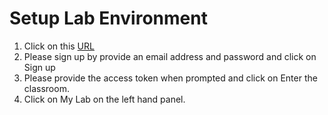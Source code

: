 # Setup Lab Environment

1. Click on this [URL]()
2. Please sign up by provide an email address and password and click on Sign up
3. Please provide the access token when prompted and click on Enter the classroom.
4. Click on My Lab on the left hand panel.
